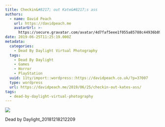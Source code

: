 ```yaml
---
title: Checkin&#8217; out Kate&#8217;s ass
authors:
  - name: David Peach
    url: https://davidpeach.me
    avatarUrl: >-
      https://secure.gravatar.com/avatar/4d7faf5eee1f055a85788c44936b8995eaab6dfb004e7854ec747ccb272e91ee?s=96&d=mm&r=g
date: 2019-06-25T11:25:19.000Z
metadata:
  categories:
    - Dead By Daylight Virtual Photography
  tags:
    - Dead By Daylight
    - Games
    - Horror
    - PlayStation
  uuid: 11ty/import::wordpress::https://davidpeach.co.uk/?p=37007
  type: wordpress
  url: https://davidpeach.me/2019/06/25/checkin-out-kates-ass/
tags:
  - dead-by-daylight-virtual-photography
---
```

[![](/assets/90s-Meg-is-loving-Kate_s-behin-S8wGG5uQFedh.jpg)](/assets/90s-Meg-is-loving-Kate_s-behin-S8wGG5uQFedh.jpg)

Dead by Daylight\_20181218212209